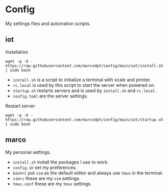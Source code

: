 # Config

My settings files and automation scripts.

## iot
Installation

```
wget -q -O - https://raw.githubusercontent.com/marcodpt/config/main/iot/install.sh | sudo bash
```

 - `install.sh` is a script to initialize a terminal with scale and printer.
 - `rc.local` is used by this script to start the server when powered on.
 - `startup.sh` restarts servers and is used by `install.sh` and `rc.local`.
 - `config.toml` are the server settings.

Restart server

```
wget -q -O - https://raw.githubusercontent.com/marcodpt/config/main/iot/startup.sh | sudo bash
```

## marco
My personal settings.

 - `install.sh` install the packages I use to work.
 - `config.sh` set my preferences.
 - `bashrc` put `vim` as the default editor and always use `tmux` in the terminal.
 - `vimrc` these are my `vim` settings.
 - `tmux.conf` these are my `tmux` settings.
